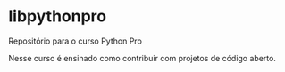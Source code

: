 # libpythonpro
Repositório para o curso Python Pro

Nesse curso é ensinado como contribuir com projetos de código aberto.